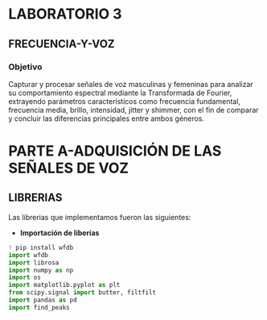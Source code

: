 # LABORATORIO 3 
## FRECUENCIA-Y-VOZ
### Objetivo
Capturar y procesar señales de voz masculinas y femeninas para analizar su comportamiento espectral mediante la Transformada de Fourier, extrayendo parámetros característicos como frecuencia fundamental, frecuencia media, brillo, intensidad, jitter y shimmer, con el fin de comparar y concluir las diferencias principales entre ambos géneros.

# PARTE A-ADQUISICIÓN DE LAS SEÑALES DE VOZ


## LIBRERIAS
Las librerias que implementamos fueron las siguientes:

+ **Importación de liberías**
```python
! pip install wfdb
import wfdb
import librosa
import numpy as np
import os
import matplotlib.pyplot as plt
from scipy.signal import butter, filtfilt
import pandas as pd
import find_peaks
```



